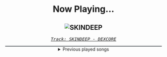 <div align="center"> 
<h1>Now Playing...</h1>

![SKINDEEP](https://i.scdn.co/image/ab67616d00001e02f8cd29abb1b568247dfbd902)
--
_<samp><a href="https://open.spotify.com/track/4dcUUpN72qQeHcb76113wC">Track: SKINDEEP - DEXCORE</a></samp>_

<div style="border: 1px #4B5054 solid"></div>
<details>
  <summary>
    Previous played songs
  </summary>
  <table>
    <thead>
      <tr>
        <th>
          Artist
        </th>
        <th>
          Song
        </th>
        <th>
          Link
        </th>
      </tr>
    </thead>
    <tbody>
      <tr><td>DEXCORE</td><td>SKINDEEP</td><td><a href="https://open.spotify.com/track/4dcUUpN72qQeHcb76113wC">https://open.spotify.com/track/4dcUUpN72qQeHcb76113wC</a></td></tr><tr><td>Attila</td><td>Timebomb</td><td><a href="https://open.spotify.com/track/56F1dvYo8uAF0pVjJOgZQV">https://open.spotify.com/track/56F1dvYo8uAF0pVjJOgZQV</a></td></tr><tr><td>Like Moths To Flames</td><td>Dissociative Being</td><td><a href="https://open.spotify.com/track/7viT7z5vi1jk1TP8nKtdzW">https://open.spotify.com/track/7viT7z5vi1jk1TP8nKtdzW</a></td></tr><tr><td>Like Moths To Flames</td><td>Kintsugi</td><td><a href="https://open.spotify.com/track/4TwfI4rWaKILmOeg22pLuv">https://open.spotify.com/track/4TwfI4rWaKILmOeg22pLuv</a></td></tr><tr><td>ASHEN</td><td>Chimera</td><td><a href="https://open.spotify.com/track/46VSV1RlGuztgs3rVAIfUu">https://open.spotify.com/track/46VSV1RlGuztgs3rVAIfUu</a></td></tr><tr><td>Fit For A King</td><td>Reaper</td><td><a href="https://open.spotify.com/track/39daVR5fEyW1ontQkLlIgJ">https://open.spotify.com/track/39daVR5fEyW1ontQkLlIgJ</a></td></tr><tr><td>Doomcrusher</td><td>Reflect</td><td><a href="https://open.spotify.com/track/5el8qFaA0nXt8psK6tPUSM">https://open.spotify.com/track/5el8qFaA0nXt8psK6tPUSM</a></td></tr><tr><td>Born Of Osiris</td><td>Elevate</td><td><a href="https://open.spotify.com/track/5xSUwN5ZFBuoLWV4UnWVta">https://open.spotify.com/track/5xSUwN5ZFBuoLWV4UnWVta</a></td></tr><tr><td>Memphis May Fire</td><td>Chaotic</td><td><a href="https://open.spotify.com/track/4mdp26YsqfiqL6Fj9DJmaV">https://open.spotify.com/track/4mdp26YsqfiqL6Fj9DJmaV</a></td></tr><tr><td>Self Deception</td><td>Beautiful Disaster</td><td><a href="https://open.spotify.com/track/156pbk1UdF3CP6hiG9Szjh">https://open.spotify.com/track/156pbk1UdF3CP6hiG9Szjh</a></td></tr><tr><td>From Ashes to New</td><td>One Foot In The Grave (feat. Aaron Pauley of Of Mice & Men)</td><td><a href="https://open.spotify.com/track/3HFD33d1GOur9PQswfVeaP">https://open.spotify.com/track/3HFD33d1GOur9PQswfVeaP</a></td></tr><tr><td>Void Of Vision</td><td>Empty</td><td><a href="https://open.spotify.com/track/0wTo3imYi4UMdLw6owvcMX">https://open.spotify.com/track/0wTo3imYi4UMdLw6owvcMX</a></td></tr><tr><td>HORSKH</td><td>Trying More</td><td><a href="https://open.spotify.com/track/3xhVKCpKzdyKiH0gnugfj6">https://open.spotify.com/track/3xhVKCpKzdyKiH0gnugfj6</a></td></tr><tr><td>Oddko</td><td>D4TM - NeroArgento & The Silverblack Remix - Instrumental</td><td><a href="https://open.spotify.com/track/6y2CIOvl5ytGLSdg9zzGI2">https://open.spotify.com/track/6y2CIOvl5ytGLSdg9zzGI2</a></td></tr><tr><td>SKYND</td><td>Heaven's Gate</td><td><a href="https://open.spotify.com/track/4I1eGb0kMvB29zq24uPwqf">https://open.spotify.com/track/4I1eGb0kMvB29zq24uPwqf</a></td></tr><tr><td>SKYND</td><td>Heaven's Gate</td><td><a href="https://open.spotify.com/track/4I1eGb0kMvB29zq24uPwqf">https://open.spotify.com/track/4I1eGb0kMvB29zq24uPwqf</a></td></tr><tr><td>Oddko</td><td>D4TM - NeroArgento & The Silverblack Remix - Instrumental</td><td><a href="https://open.spotify.com/track/6y2CIOvl5ytGLSdg9zzGI2">https://open.spotify.com/track/6y2CIOvl5ytGLSdg9zzGI2</a></td></tr><tr><td>SKYND</td><td>Heaven's Gate</td><td><a href="https://open.spotify.com/track/4I1eGb0kMvB29zq24uPwqf">https://open.spotify.com/track/4I1eGb0kMvB29zq24uPwqf</a></td></tr><tr><td>Dark Tranquillity</td><td>Atoma</td><td><a href="https://open.spotify.com/track/4HlVUapocBDBqkPtET2knz">https://open.spotify.com/track/4HlVUapocBDBqkPtET2knz</a></td></tr><tr><td>Amon Amarth</td><td>Guardians Of Asgaard</td><td><a href="https://open.spotify.com/track/2DR9AzDhYeStkHupvU08FC">https://open.spotify.com/track/2DR9AzDhYeStkHupvU08FC</a></td></tr>
    </tbody>
  </table>
</details>

</div>

